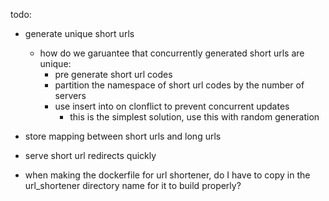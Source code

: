 todo:
- generate unique short urls
    - how do we garuantee that concurrently generated short urls are unique:
        - pre generate short url codes
        - partition the namespace of short url codes by the number of servers
        - use insert into on clonflict to prevent concurrent updates
            - this is the simplest solution, use this with random generation
- store mapping between short urls and long urls
- serve short url redirects quickly

- when making the dockerfile for url shortener, do I have to copy in the url_shortener
  directory name for it to build properly?